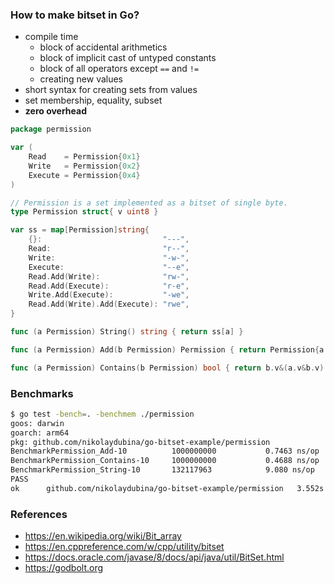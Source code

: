 ### How to make bitset in Go?

* compile time
   * block of accidental arithmetics
   * block of implicit cast of untyped constants
   * block of all operators except `==` and `!=`
   * creating new values
* short syntax for creating sets from values
* set membership, equality, subset
* **zero overhead**

```go
package permission

var (
	Read    = Permission{0x1}
	Write   = Permission{0x2}
	Execute = Permission{0x4}
)

// Permission is a set implemented as a bitset of single byte.
type Permission struct{ v uint8 }

var ss = map[Permission]string{
	{}:                           "---",
	Read:                         "r--",
	Write:                        "-w-",
	Execute:                      "--e",
	Read.Add(Write):              "rw-",
	Read.Add(Execute):            "r-e",
	Write.Add(Execute):           "-we",
	Read.Add(Write).Add(Execute): "rwe",
}

func (a Permission) String() string { return ss[a] }

func (a Permission) Add(b Permission) Permission { return Permission{a.v | b.v} }

func (a Permission) Contains(b Permission) bool { return b.v&(a.v&b.v) == b.v }
```

### Benchmarks

```bash
$ go test -bench=. -benchmem ./permission
goos: darwin
goarch: arm64
pkg: github.com/nikolaydubina/go-bitset-example/permission
BenchmarkPermission_Add-10         	1000000000	         0.7463 ns/op	       0 B/op	       0 allocs/op
BenchmarkPermission_Contains-10    	1000000000	         0.4688 ns/op	       0 B/op	       0 allocs/op
BenchmarkPermission_String-10      	132117963	         9.080 ns/op	       0 B/op	       0 allocs/op
PASS
ok  	github.com/nikolaydubina/go-bitset-example/permission	3.552s
```

### References

* https://en.wikipedia.org/wiki/Bit_array
* https://en.cppreference.com/w/cpp/utility/bitset
* https://docs.oracle.com/javase/8/docs/api/java/util/BitSet.html
* https://godbolt.org
